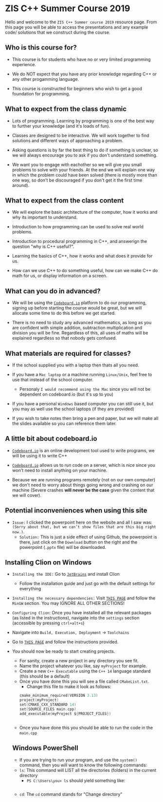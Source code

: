 # ZIS C++ Summer Course 2019
Hello and welcome to the `ZIS C++ Summer course 2019` resource page. From this page you will be able to access the presentations and any example code/ solutions that we construct during the course.





## Who is this course for?
- This course is for students who have no or very limited programming experience. 

- We do NOT expect that you have any prior knowledge regarding C++ or any other progamming language. 

- This course is constructed for beginners who wish to get a good foundation for programming.




## What to expect from the class dynamic
- Lots of programming. Learning by programming is one of the best way to further your knowledge (and it's loads of fun).  

- Classes are designed to be interactive. We will work together to find solutions and different ways of approaching a problem.

- Asking questions is by far the best thing to do if something is unclear, so we will always encourage you to ask if you don't understand something.

- We want you to engage with eachother so we will give you small problems to solve with your friends. At the end we will explain one way in which the problem could have been solved (there is mostly more than one way, so don't be discouraged if you don't get it the first time around).




## What to expect from the class content
- We will explore the basic architecture of the computer, how it works and why its important to understand.

- Introduction to how programming can be used to solve real world problems.

- Introduction to procedural programming in C++, and answerign the question "why is C++ useful?".

- Learning the basics of C++, how it works and what does it provide for us.

- How can we use C++ to do something useful, how can we make C++ do math for us, or display information on a screen.




## What can you do in advanced?
- We will be using the [`Codeboard.io`](https://codeboard.io) platform to do our programming, signing up before starting the course would be great, but we will allocate some time to do this before we get started.

- There is no need to study any advanced mathematics, as long as you are confident with simple addition, subtraction multiplication and division you will be fine. Regardless of this, all uses of maths will be explained regardless so that nobody gets confused.



## What materials are required for classes?
- If the school supplied you with a laptop then thats all you need.

- If you have a `Mac laptop` or a machine running `Linux/Unix`, feel free to use that instead of the school computer. 
  - Personaly `I would recommend using the Mac` since you will not be dependent on codeboard.io (but it's up to you)

- If you have a personal `Windows` based computer you can still use it, but you may as well use the school laptops (if they are provided)

- If you wish to take notes then bring a pen and paper, but we will make all the slides available so you can reference them later.




## A little bit about codeboard.io
- [`Codeboard.io`](https://codeboard.io) is an online development tool used to write programs, we will be using it to write C++

- [`Codeboard.io`](https://codeboard.io) allows us to run code on a server, which is nice since you won't need to install anything on your machine.

- Because we are running programs remotely (not on our own computer) we don't need to worry about things going wrong and crashing on our machine (Severe crashes <b>will never be the case</b> given the content that we will cover).





## Potential inconveniences when using this site

- `Issue:` I clicked the powerpoint here on the website and all I saw was: `(Sorry about that, but we can’t show files that are this big right now.)`.
  - `Solution:` This is just a side effect of using Github, the powerpoint is there, just click on the `Download` button on the right and the powerpoint (`.pptx` file) will be downloaded.   



## Installing Clion on Windows
- `Installing the IDE:` Go to [`JetBrains`](https://www.jetbrains.com/clion/) and install Clion
  - Follow the installation guide and just go with the default settings for everything
  
 - `Installing the necessary dependencies:` Visit  [`THIS PAGE`](https://www.jetbrains.com/help/clion/quick-tutorial-on-configuring-clion-on-windows.html#MinGW) and follow the `MinGW` section. You may IGNORE ALL OTHER SECTIONS!
 
 - `Configuring Clion`: Once you have installed all the relevant packages (as listed in the instructions), navigate into the `settings` section (accessible by pressing `ctrl+alt+s`)
  - Navigate into `Build, Execution, Deployment` -> `Toolchains`
  - Go to [`THIS PAGE`](https://www.jetbrains.com/help/clion/how-to-create-toolchain-in-clion.html) and follow the instructions provided.

- You should now be ready to start creating projects. 
  - For sanity, create a new project in any directory you see fit.
  - Name the project whatever you like, say `myProject` for example.
  - Create a new `C++ Executable` using the `C++ 14` language standard (this should be a default)
  - Once you have done this you will see a file called `CMakeList.txt`. 
    - Change this file to make it look as follows: 
    ```c
    cmake_minimum_required(VERSION 3.13)
    project(myProject)
    set(CMAKE_CXX_STANDARD 14)
    set(SOURCE_FILES main.cpp)
    add_executable(myProject ${PROJECT_FILES})
 
  - Once you have done this you should be able to run the code in the `main.cpp` 
  
  
  ## Windows PowerShell
  - If you are trying to run your program, and use the `system()` command, then you will want to know the following commands:
  - `ls`: This command will LIST all the directories (folders) in the current directory 
    - `PS C:\Users\you> ls` should yield something like:
      ```c
      
  - `cd`: The `cd` command stands for "Change directory"
  
